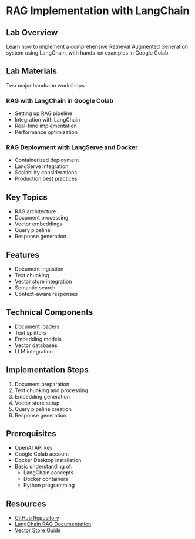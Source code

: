 # RAG Implementation with LangChain

## Lab Overview
Learn how to implement a comprehensive Retrieval Augmented Generation system using LangChain, with hands-on examples in Google Colab.

## Lab Materials
Two major hands-on workshops:

### RAG with LangChain in Google Colab
- Setting up RAG pipeline
- Integration with LangChain
- Real-time implementation
- Performance optimization

### RAG Deployment with LangServe and Docker
- Containerized deployment
- LangServe integration
- Scalability considerations
- Production best practices

## Key Topics
- RAG architecture
- Document processing
- Vector embeddings
- Query pipeline
- Response generation

## Features
- Document ingestion
- Text chunking
- Vector store integration
- Semantic search
- Context-aware responses

## Technical Components
- Document loaders
- Text splitters
- Embedding models
- Vector databases
- LLM integration

## Implementation Steps
1. Document preparation
2. Text chunking and processing
3. Embedding generation
4. Vector store setup
5. Query pipeline creation
6. Response generation

## Prerequisites
- OpenAI API key
- Google Colab account
- Docker Desktop installation
- Basic understanding of:
  - LangChain concepts
  - Docker containers
  - Python programming

## Resources
- [GitHub Repository](https://github.com/aimug-org/austin_langchain)
- [LangChain RAG Documentation](https://python.langchain.com/docs/use_cases/question_answering/)
- [Vector Store Guide](https://python.langchain.com/docs/modules/data_connection/vectorstores/)
